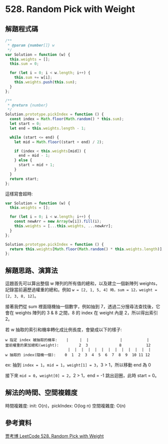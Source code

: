 # 528. Random Pick with Weight

## 解題程式碼

```javascript
/**
 * @param {number[]} w
 */
var Solution = function (w) {
  this.weights = [];
  this.sum = 0;

  for (let i = 0; i < w.length; i++) {
    this.sum += w[i];
    this.weights.push(this.sum);
  }
};

/**
 * @return {number}
 */
Solution.prototype.pickIndex = function () {
  const index = Math.floor(Math.random() * this.sum);
  let start = 0;
  let end = this.weights.length - 1;

  while (start <= end) {
    let mid = Math.floor((start + end) / 2);

    if (index < this.weights[mid]) {
      end = mid - 1;
    } else {
      start = mid + 1;
    }
  }
  return start;
};
```

這樣寫會超時:

```javascript
var Solution = function (w) {
  this.weights = [];

  for (let i = 0; i < w.length; i++) {
    const newArr = new Array(w[i]).fill(i);
    this.weights = [...this.weights, ...newArr];
  }
};

Solution.prototype.pickIndex = function () {
  return this.weights[Math.floor(Math.random() * this.weights.length)];
};
```

## 解題思路、演算法

這題首先可以算出整個 w 陣列的所有值的總和，以及建立一個新陣列 weights，記錄當前遍歷過權重的總和。例如 `w = [2, 1, 5, 4] 時，sum = 12，weight = [2, 3, 8, 12]`。

接著我們從 sum 裡面隨機抽一個數字，例如抽到 7，透過二分搜尋法查找後，它會在 weights 陣列的 3 & 8 之間，8 的 index 在 weight 內是 2，所以得出索引 2。

若 w 抽取的索引和機率轉化成比例長度，會變成以下的樣子:

```
w 指定 index 被抽取的機率:    |     |  |              |           |
當前權重的累加總和(weight):         2  3              8           12
                            |  |  |  |  |  |  |  |  |  |  |  |  |
w 抽取的 index(隨機一個):    0  1  2  3  4  5  6  7  8  9  10 11 12
```

ex: 抽到 `index = 1`，`mid = 1`，`weight[1] = 3`，3 > 1，所以移動 end 為 0

接下來 `mid = 0`，`weight[0] = 2`，2 > 1，end = -1 跳出迴圈，此時 start = 0。

## 解法的時間、空間複雜度

時間複雜度: init: O(n)，pickIndex: O(log n)
空間複雜度: O(n)

## 參考資料

[贾考博 LeetCode 528. Random Pick with Weight](https://youtu.be/KYmlcich2_k)
